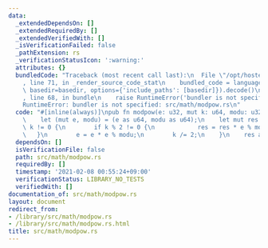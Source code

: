 ```yaml
---
data:
  _extendedDependsOn: []
  _extendedRequiredBy: []
  _extendedVerifiedWith: []
  _isVerificationFailed: false
  _pathExtension: rs
  _verificationStatusIcon: ':warning:'
  attributes: {}
  bundledCode: "Traceback (most recent call last):\n  File \"/opt/hostedtoolcache/Python/3.9.1/x64/lib/python3.9/site-packages/onlinejudge_verify/documentation/build.py\"\
    , line 71, in _render_source_code_stat\n    bundled_code = language.bundle(stat.path,\
    \ basedir=basedir, options={'include_paths': [basedir]}).decode()\n  File \"/opt/hostedtoolcache/Python/3.9.1/x64/lib/python3.9/site-packages/onlinejudge_verify/languages/user_defined.py\"\
    , line 68, in bundle\n    raise RuntimeError('bundler is not specified: {}'.format(path.as_posix()))\n\
    RuntimeError: bundler is not specified: src/math/modpow.rs\n"
  code: "#[inline(always)]\npub fn modpow(e: u32, mut k: u64, modu: u32) -> u32 {\n\
    \    let (mut e, modu) = (e as u64, modu as u64);\n    let mut res = 1;\n    while\
    \ k != 0 {\n        if k % 2 != 0 {\n            res = res * e % modu;\n     \
    \   }\n        e = e * e % modu;\n        k /= 2;\n    }\n    res as u32\n}\n"
  dependsOn: []
  isVerificationFile: false
  path: src/math/modpow.rs
  requiredBy: []
  timestamp: '2021-02-08 00:55:24+09:00'
  verificationStatus: LIBRARY_NO_TESTS
  verifiedWith: []
documentation_of: src/math/modpow.rs
layout: document
redirect_from:
- /library/src/math/modpow.rs
- /library/src/math/modpow.rs.html
title: src/math/modpow.rs
---
```

